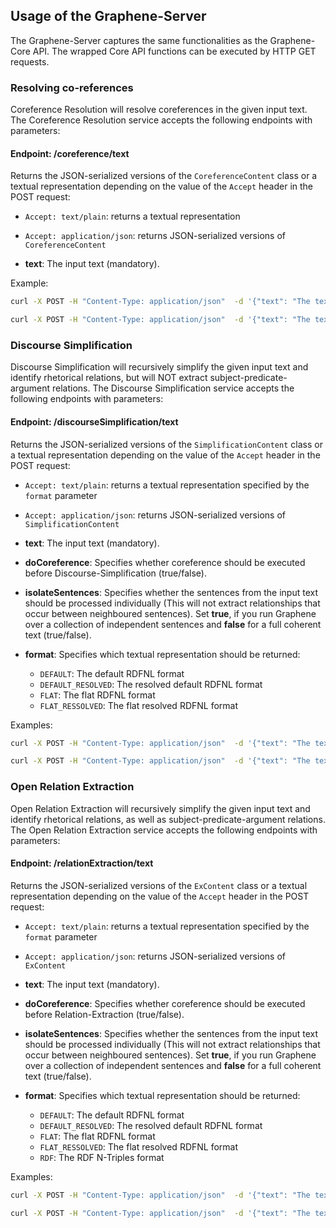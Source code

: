 ## Usage of the Graphene-Server
The Graphene-Server captures the same functionalities as the Graphene-Core API.
The wrapped Core API functions can be executed by HTTP GET requests.

### Resolving co-references
Coreference Resolution will resolve coreferences in the given input text.
The Coreference Resolution service accepts the following endpoints with parameters:

#### Endpoint: /coreference/text
Returns the JSON-serialized versions of the `CoreferenceContent` class or a textual representation depending on the value of the `Accept` header in the POST request:
* `Accept: text/plain`: returns a textual representation
* `Accept: application/json`: returns JSON-serialized versions of `CoreferenceContent`

* **text**: The input text (mandatory). 

Example:

```sh
curl -X POST -H "Content-Type: application/json"  -d '{"text": "The text."}' -H "Accept: text/plain" "http://localhost:8080/coreference/text"
```

```sh
curl -X POST -H "Content-Type: application/json"  -d '{"text": "The text."}' -H "Accept: application/json" "http://localhost:8080/coreference/text"
```


### Discourse Simplification
Discourse Simplification will recursively simplify the given input text and identify rhetorical relations, but will NOT extract subject-predicate-argument relations.
The Discourse Simplification service accepts the following endpoints with parameters:

#### Endpoint: /discourseSimplification/text
Returns the JSON-serialized versions of the `SimplificationContent` class or a textual representation depending on the value of the `Accept` header in the POST request:
* `Accept: text/plain`: returns a textual representation specified by the `format` parameter
* `Accept: application/json`: returns JSON-serialized versions of `SimplificationContent`

* **text**: The input text (mandatory). 
* **doCoreference**: Specifies whether coreference should be executed before Discourse-Simplification (true/false).
* **isolateSentences**: Specifies whether the sentences from the input text should be processed individually (This will not extract relationships that occur between neighboured sentences). Set **true**, if you run Graphene over a collection of independent sentences and **false** for a full coherent text (true/false).
* **format**: Specifies which textual representation should be returned:
    * `DEFAULT`: The default RDFNL format
    * `DEFAULT_RESOLVED`: The resolved default RDFNL format
    * `FLAT`: The flat RDFNL format
    * `FLAT_RESSOLVED`: The flat resolved RDFNL format

Examples:

```sh
curl -X POST -H "Content-Type: application/json"  -d '{"text": "The text.", "doCoreference": "true", "isolateSentences": "false", "format": "DEFAULT"}' -H "Accept: text/plain" "http://localhost:8080/discourseSimplification/text"
```

```sh
curl -X POST -H "Content-Type: application/json"  -d '{"text": "The text.", "doCoreference": "true", "isolateSentences": "false"}' -H "Accept: application/json" "http://localhost:8080/discourseSimplification/text"
```

### Open Relation Extraction
Open Relation Extraction will recursively simplify the given input text and identify rhetorical relations, as well as subject-predicate-argument relations.
The Open Relation Extraction service accepts the following endpoints with parameters:

#### Endpoint: /relationExtraction/text
Returns the JSON-serialized versions of the `ExContent` class or a textual representation depending on the value of the `Accept` header in the POST request:
* `Accept: text/plain`: returns a textual representation specified by the `format` parameter
* `Accept: application/json`: returns JSON-serialized versions of `ExContent`

* **text**: The input text (mandatory). 
* **doCoreference**: Specifies whether coreference should be executed before Relation-Extraction (true/false).
* **isolateSentences**: Specifies whether the sentences from the input text should be processed individually (This will not extract relationships that occur between neighboured sentences). Set **true**, if you run Graphene over a collection of independent sentences and **false** for a full coherent text (true/false).
* **format**: Specifies which textual representation should be returned:
    * `DEFAULT`: The default RDFNL format
    * `DEFAULT_RESOLVED`: The resolved default RDFNL format
    * `FLAT`: The flat RDFNL format
    * `FLAT_RESSOLVED`: The flat resolved RDFNL format
    * `RDF`: The RDF N-Triples format

Examples:

```sh
curl -X POST -H "Content-Type: application/json"  -d '{"text": "The text.", "doCoreference": "true", "isolateSentences": "false", "format": "DEFAULT"}' -H "Accept: text/plain" "http://localhost:8080/relationExtraction/text"
```

```sh
curl -X POST -H "Content-Type: application/json"  -d '{"text": "The text.", "doCoreference": "true", "isolateSentences": "false"}' -H "Accept: application/json" "http://localhost:8080/relationExtraction/text"
```
